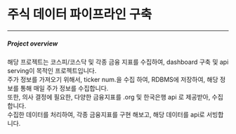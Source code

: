 # 주식 데이터 파이프라인 구축

------------
##### Project overview

해당 프로젝트는 코스피/코스닥 및 각종 금융 지표를 수집하여, dashboard 구축 및 api serving이 목적인 프로젝트입니다. \
주가 정보를 가져오기 위해서, ticker num.을 수집 하여, RDBMS에 저장하여, 해당 정보를 통해 매일 주가 정보를 수집합니다. \
또한, 의사 결정에 필요한, 다양한 금융지표를 .org 및 한국은행 api 로 제공받아, 수집합니다. \
수집한 데이터를 처리하여, 각종 금융지표를 구현 해보고, 해당 데이터를 api로 서빙합니다.




